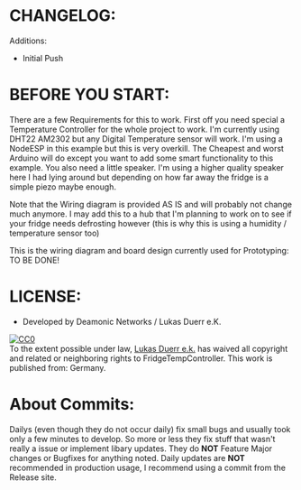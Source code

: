 CHANGELOG:
==================================================
Additions:
- Initial Push


BEFORE YOU START:
==================================================
There are a few Requirements for this to work.
First off you need special a Temperature Controller for the whole project to work.
I'm currently using DHT22 AM2302 but any Digital Temperature sensor will work.
I'm using a NodeESP in this example but this is very overkill. The Cheapest and worst Arduino will do except you want to add some
smart functionality to this example.
You also need a little speaker. I'm using a higher quality speaker here I had lying around but depending on how far away the fridge is a simple piezo maybe enough.

Note that the Wiring diagram is provided AS IS and will probably not change much anymore. I may add this to a hub that I'm planning to work on to see if your fridge needs defrosting however (this is why this is using a humidity / temperature sensor too)

This is the wiring diagram and board design currently used for Prototyping:
TO BE DONE!




LICENSE: 
==================================================
* Developed by Deamonic Networks / Lukas Duerr e.K.
<p xmlns:dct="http://purl.org/dc/terms/" xmlns:vcard="http://www.w3.org/2001/vcard-rdf/3.0#">
  <a rel="license"
     href="http://creativecommons.org/publicdomain/zero/1.0/">
    <img src="https://licensebuttons.net/p/zero/1.0/88x31.png" style="border-style: none;" alt="CC0" />
  </a>
  <br />
  To the extent possible under law,
  <a rel="dct:publisher"
     href="https://creativecommons.org/share-your-work/public-domain/cc0/">
    <span property="dct:title">Lukas Duerr e.k.</span></a>
  has waived all copyright and related or neighboring rights to
  <span property="dct:title">FridgeTempController</span>.
This work is published from:
<span property="vcard:Country" datatype="dct:ISO3166"
      content="DE" about="https://creativecommons.org/share-your-work/public-domain/cc0/">
  Germany</span>.
</p>
 
 About Commits:
==================================================
Dailys (even though they do not occur daily) fix small bugs and usually took only a few minutes to develop. So more or less they fix stuff that wasn't really a issue or implement libary updates. They do **NOT** Feature Major changes or Bugfixes for anything noted. Daily updates are __**NOT**__ recommended in production usage, I recommend using a commit from the Release site.
